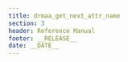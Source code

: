 ```yaml
---
title: drmaa_get_next_attr_name
section: 3
header: Reference Manual
footer: __RELEASE__
date: __DATE__
---
```


